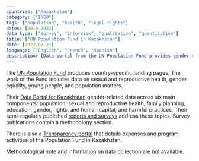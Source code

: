 ```yaml
---
countries: ["Kazakhstan"]
category: ["INGO"]
tags: ["population", "health", "legal rights"]
dates: [2010-2022]
data_type: ["survey", "interview", "qualitative", "quantitative"] 
title: ["UN Population Fund in Kazakhstan"]
date: [2022-07-27]
language: ["English", "French", "Spanish"]
description: [Data portal from the UN Population Fund provides gender-related data across six main components: population, sexual and reproductive health, family planning, education, gender, rights, and human capital, and harmful practices.]
---
```


The [UN Population Fund](https://www.unfpa.org) produces country-specific landing pages. The work of the Fund includes data on sexual and reproductive health, gender equality, young people, and population matters.

Their [Data Portal for Kazakhstan](https://www.unfpa.org/data/world-population/KZ) gender-related data across six main components: population, sexual and reproductive health, family planning, education, gender, rights, and human capital, and harmful practices.   Their semi-regularly published [reports and surveys](https://kazakhstan.unfpa.org/en/publications) address these topics. Survey publcations contain a methodology section.

There is also a [Transparency portal](https://www.unfpa.org/data/transparency-portal/unfpa-kazakhstan) that details expenses and program activities of the Population Fund in Kazakhstan.

Methodological note and information on data collection are not available.

